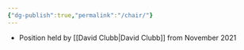 ```yaml
---
{"dg-publish":true,"permalink":"/chair/"}
---
```


- Position held by [[David Clubb\|David Clubb]] from November 2021 